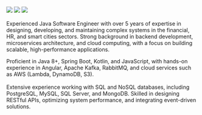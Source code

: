 <div align="left">
<br><a href="https://www.instagram.com/brunomello.dev/" target="_blank"><img src="https://img.shields.io/badge/Instagram-E4405F?style=for-the-badge&logo=instagram&logoColor=white" target="_blank"></a> 
<a href = "mailto: sbrunomello@gmail.com"><img src="https://img.shields.io/badge/-Gmail-%23333?style=for-the-badge&logo=gmail&logoColor=white" target="_blank"></a>
<a href="https://www.linkedin.com/in/sbrunomello/" target="_blank"><img src="https://img.shields.io/badge/-LinkedIn-%230077B5?style=for-the-badge&logo=linkedin&logoColor=white" target="_blank"></a><br><br>
<a>Experienced Java Software Engineer with over 5 years of expertise in designing, developing, and maintaining complex systems in the financial, HR, and smart cities sectors. Strong background in backend development, microservices architecture, and cloud computing, with a focus on building scalable, high-performance applications.</a>

<a>Proficient in Java 8+, Spring Boot, Kotlin, and JavaScript, with hands-on experience in Angular, Apache Kafka, RabbitMQ, and cloud services such as AWS (Lambda, DynamoDB, S3).</a><br><br>
<a>Extensive experience working with SQL and NoSQL databases, including PostgreSQL, MySQL, SQL Server, and MongoDB. Skilled in designing RESTful APIs, optimizing system performance, and integrating event-driven solutions.</a>
</div>
